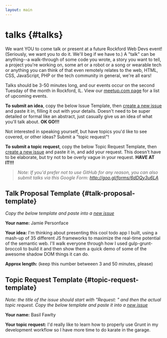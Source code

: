 ```yaml
---
layout: main
---
```

# talks {#talks}

We want YOU to come talk or present at a future Rockford Web Devs event! (Seriously, we want you to do it. We'll beg if we have to.) A "talk" can be anything--a walk-through of some code you wrote, a story you want to tell, a project you're working on, some art or a robot or a song or wearable tech or anything you can think of that even remotely relates to the web, HTML, CSS, JavaScript, PHP or the tech community in general, we're all ears!

Talks should be 3-50 minutes long, and our events occur on the second Tuesday of the month in Rockford, IL. View our [meetup.com page](http://www.meetup.com/Rockford-Web-Devs) for a list of upcoming events.

**To submit an idea**, copy the below Issue Template, then [create a new issue](https://github.com/rockfordweb/talks/issues/new) and paste it in, filling it out with your details. Doesn't need to be super detailed or formal like an abstract, just casually give us an idea of what you'll talk about. **OK GO!!!**

Not interested in speaking yourself, but have topics you'd like to see covered, or other ideas? Submit a "topic request"!

**To submit a topic request**, copy the below Topic Request Template, then [create a new issue](https://github.com/rockfordweb/talks/issues/new) and paste it in, and add your request. This doesn't have to be elaborate, but try not to be overly vague in your request. **HAVE AT IT!!!**

> _Note: If you'd prefer not to use GitHub for any reason, you can also submit talks via this Google Form: http://goo.gl/forms/6dDQy3u6LA_

## Talk Proposal Template {#talk-proposal-template}

_Copy the below template and paste into a [new issue](https://github.com/rockfordweb/talks/issues/new)_

**Your name:** Jamie Personface

**Your idea:** I'm thinking about presenting this cool todo app I built, using a mash-up of 35 different JS frameworks to maximize the real-time potential of the semantic web. I'll walk everyone through how I used gulp-grunt-broccoli to build it and then show them a quick demo of some of the awesome shadow DOM things it can do.

**Approx length:** (keep this number betweeen 3 and 50 minutes, please)

## Topic Request Template {#topic-request-template}

_Note: the title of the issue should start with "Request: " and then the actual topic request. Copy the below template and paste it into a [new issue](https://github.com/rockfordweb/talks/issues/new)_

**Your name:** Basil Fawlty

**Your topic request:** I'd really like to learn how to properly use Grunt in my development workflow so I have more time to do karate in the garage.

